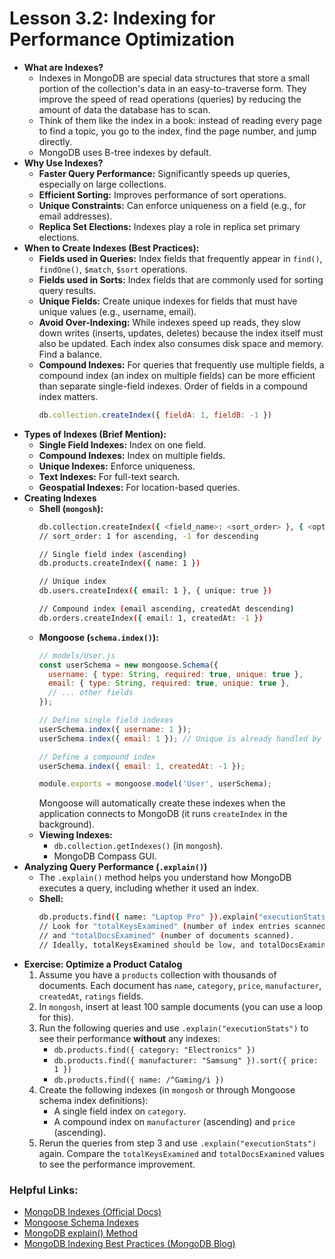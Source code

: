 # Lesson 3.2: Indexing for Performance Optimization

*   **What are Indexes?**
    *   Indexes in MongoDB are special data structures that store a small portion of the collection's data in an easy-to-traverse form. They improve the speed of read operations (queries) by reducing the amount of data the database has to scan.
    *   Think of them like the index in a book: instead of reading every page to find a topic, you go to the index, find the page number, and jump directly.
    *   MongoDB uses B-tree indexes by default.
*   **Why Use Indexes?**
    *   **Faster Query Performance:** Significantly speeds up queries, especially on large collections.
    *   **Efficient Sorting:** Improves performance of sort operations.
    *   **Unique Constraints:** Can enforce uniqueness on a field (e.g., for email addresses).
    *   **Replica Set Elections:** Indexes play a role in replica set primary elections.
*   **When to Create Indexes (Best Practices):**
    *   **Fields used in Queries:** Index fields that frequently appear in `find()`, `findOne()`, `$match`, `$sort` operations.
    *   **Fields used in Sorts:** Index fields that are commonly used for sorting query results.
    *   **Unique Fields:** Create unique indexes for fields that must have unique values (e.g., username, email).
    *   **Avoid Over-Indexing:** While indexes speed up reads, they slow down writes (inserts, updates, deletes) because the index itself must also be updated. Each index also consumes disk space and memory. Find a balance.
    *   **Compound Indexes:** For queries that frequently use multiple fields, a compound index (an index on multiple fields) can be more efficient than separate single-field indexes. Order of fields in a compound index matters.
        ```javascript
        db.collection.createIndex({ fieldA: 1, fieldB: -1 })
        ```
*   **Types of Indexes (Brief Mention):**
    *   **Single Field Indexes:** Index on one field.
    *   **Compound Indexes:** Index on multiple fields.
    *   **Unique Indexes:** Enforce uniqueness.
    *   **Text Indexes:** For full-text search.
    *   **Geospatial Indexes:** For location-based queries.
*   **Creating Indexes**
    *   **Shell (`mongosh`):**
        ```bash
        db.collection.createIndex({ <field_name>: <sort_order> }, { <options> })
        // sort_order: 1 for ascending, -1 for descending

        // Single field index (ascending)
        db.products.createIndex({ name: 1 })

        // Unique index
        db.users.createIndex({ email: 1 }, { unique: true })

        // Compound index (email ascending, createdAt descending)
        db.orders.createIndex({ email: 1, createdAt: -1 })
        ```
    *   **Mongoose (`schema.index()`):**
        ```javascript
        // models/User.js
        const userSchema = new mongoose.Schema({
          username: { type: String, required: true, unique: true },
          email: { type: String, required: true, unique: true },
          // ... other fields
        });

        // Define single field indexes
        userSchema.index({ username: 1 });
        userSchema.index({ email: 1 }); // Unique is already handled by the field definition

        // Define a compound index
        userSchema.index({ email: 1, createdAt: -1 });

        module.exports = mongoose.model('User', userSchema);
        ```
        Mongoose will automatically create these indexes when the application connects to MongoDB (it runs `createIndex` in the background).
    *   **Viewing Indexes:**
        *   `db.collection.getIndexes()` (in `mongosh`).
        *   MongoDB Compass GUI.
*   **Analyzing Query Performance (`.explain()`)**
    *   The `.explain()` method helps you understand how MongoDB executes a query, including whether it used an index.
    *   **Shell:**
        ```bash
        db.products.find({ name: "Laptop Pro" }).explain("executionStats")
        // Look for "totalKeysExamined" (number of index entries scanned)
        // and "totalDocsExamined" (number of documents scanned).
        // Ideally, totalKeysExamined should be low, and totalDocsExamined should be equal to or close to the number of returned documents.
        ```
*   **Exercise: Optimize a Product Catalog**
    1.  Assume you have a `products` collection with thousands of documents. Each document has `name`, `category`, `price`, `manufacturer`, `createdAt`, `ratings` fields.
    2.  In `mongosh`, insert at least 100 sample documents (you can use a loop for this).
    3.  Run the following queries and use `.explain("executionStats")` to see their performance **without** any indexes:
        *   `db.products.find({ category: "Electronics" })`
        *   `db.products.find({ manufacturer: "Samsung" }).sort({ price: 1 })`
        *   `db.products.find({ name: /^Gaming/i })`
    4.  Create the following indexes (in `mongosh` or through Mongoose schema index definitions):
        *   A single field index on `category`.
        *   A compound index on `manufacturer` (ascending) and `price` (ascending).
    5.  Rerun the queries from step 3 and use `.explain("executionStats")` again. Compare the `totalKeysExamined` and `totalDocsExamined` values to see the performance improvement.

### Helpful Links:

*   [MongoDB Indexes (Official Docs)](https://docs.mongodb.com/manual/indexes/)
*   [Mongoose Schema Indexes](https://mongoosejs.com/docs/guide.html#indexes)
*   [MongoDB explain() Method](https://docs.mongodb.com/manual/reference/method/cursor.explain/)
*   [MongoDB Indexing Best Practices (MongoDB Blog)](https://www.mongodb.com/blog/post/performance-best-practices-indexing)
